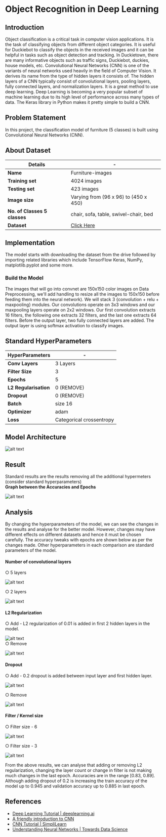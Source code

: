 # Object Recognition in Deep Learning
## Introduction

Object classification is a critical task in computer vision applications. It is the task of classifying objects from different object categories. It is useful for Duckiebot to classify the objects in the received images and it can be helpful in tasks such as object detection and tracking. In Duckietown, there are many informative objects such as traffic signs, Duckiebot, duckies, house models, etc. Convolutional Neural Networks (CNN) is one of the variants of neural networks used heavily in the field of Computer Vision. It derives its name from the type of hidden layers it consists of. The hidden layers of a CNN typically consist of convolutional layers, pooling layers, fully connected layers, and normalization layers. It is a great method to use deep learning. Deep Learning is becoming a very popular subset of machine learning due to its high level of performance across many types of data. The Keras library in Python makes it pretty simple to build a CNN.

## Problem Statement

In this project, the classification model of furniture (5 classes) is built using Convolutional Neural Networks (CNN).

## About Dataset

Details | - 
--- | --- 
**Name** | Furniture-images
**Training set** | 4024 images
**Testing set** | 423 images
**Image size** | Varying from (96 x 96) to (450 x 450)
**No. of Classes 5 classes** | chair, sofa, table, swivel-chair, bed
**Dataset** | [Click Here](https://drive.google.com/drive/folders/10Uqr_lQUgamXQs5Z43PKwwuCRx6hG52b?usp=sharing)


## Implementation

The model starts with downloading the dataset from the drive followed by importing related libraries which include TensorFlow Keras, NumPy, matplotlib.pyplot and some more.

### Build the Model
The images that will go into convnet are 150x150 color images on Data Preprocessing, we'll add handling to resize all the images to 150x150 before feeding them into the neural network). We will stack 3 {convolution + relu + maxpooling} modules. Our convolutions operate on 3x3 windows and our maxpooling layers operate on 2x2 windows. Our first convolution extracts 16 filters, the following one extracts 32 filters, and the last one extracts 64 filters. Before the output layer, two fully connected layers are added. The output layer is using softmax activation to classify images.

## Standard HyperParameters


HyperParameters | - 
--- | --- 
**Conv Layers** | 3 Layers
**Filter Size** | 3
**Epochs** | 5
**L2 Regularisation** | 0 (REMOVE)
**Dropout** | 0 (REMOVE)
**Batch** | size 16
**Optimizer** | adam
**Loss** | Categorical crossentropy


## Model Architecture

![alt text](https://raw.githubusercontent.com/pragati21p/Object-Recognition-in-Deep-Learning/master/model_plot.png "Model") 


## Result

Standard results are the results removing all the additional hypermeters (consider standard hyperparameters)  
**Graph between the Accuracies and Epochs**  

![alt text](https://raw.githubusercontent.com/pragati21p/Object-Recognition-in-Deep-Learning/master/images/standard_results.png "Analysis Graph")  

## Analysis

By changing the hyperparameters of the model, we can see the changes in the results and analyse for the better model. However, changes may have different effects on different datasets and hence it must be chosen carefully. The accuracy tweaks with epochs are shown below as per the changes made. Other hyperparameters in each comparison are standard parameters of the model.  
  
#### Number of convolutional layers  
  
○ 5 layers  
  
![alt text](https://raw.githubusercontent.com/pragati21p/Object-Recognition-in-Deep-Learning/master/images/convolutional_layer_more.png "Analysis Graph")  
  
○ 2 layers    
  
![alt text](https://raw.githubusercontent.com/pragati21p/Object-Recognition-in-Deep-Learning/master/images/convolutional_layer_less.png "Analysis Graph")  
  
#### L2 Regularization  
  
○ Add - L2 regularization of 0.01 is added in first 2 hidden layers in the model. 
  
![alt text](https://raw.githubusercontent.com/pragati21p/Object-Recognition-in-Deep-Learning/master/images/l2_add.png "Analysis Graph")   
○ Remove  
  
![alt text](https://raw.githubusercontent.com/pragati21p/Object-Recognition-in-Deep-Learning/master/images/standard_results.png "Analysis Graph")  


#### Dropout  
  
○ Add - 0.2 dropout is added between input layer and first hidden layer.  
  
![alt text](https://raw.githubusercontent.com/pragati21p/Object-Recognition-in-Deep-Learning/master/images/dropout_add.png "Analysis Graph")  
  
○ Remove  
  
![alt text](https://raw.githubusercontent.com/pragati21p/Object-Recognition-in-Deep-Learning/master/images/standard_results.png "Analysis Graph")  
  
#### Filter / Kernel size  
  
○ Filter size - 6  
  
![alt text](https://raw.githubusercontent.com/pragati21p/Object-Recognition-in-Deep-Learning/master/images/filter_6.png "Analysis Graph")  
  
○ Filter size - 3  
  
![alt text](https://raw.githubusercontent.com/pragati21p/Object-Recognition-in-Deep-Learning/master/images/standard_results.png "Analysis Graph")  
  
From the above results, we can analyse that adding or removing L2 regularization, changing the layer count or change in filter is not making much changes in the last epoch. Accuracies are in the range [0.83, 0.89]. Although adding dropout of 0.2 is increasing the train accuracy of the model up to 0.945 and validation accuracy up to 0.885 in last epoch.  
  
## References

* [Deep Learning Tutorial | deeplearning.ai](https://www.youtube.com/playlist?list=PLkDaE6sCZn6Gl29AoE31iwdVwSG-KnDzF)
* [A friendly introduction to CNN](https://www.youtube.com/watch?v=2-Ol7ZB0MmU)
* [CNN Tutorial | SimpliLearn](https://www.youtube.com/watch?v=Jy9-aGMB_TE)
* [Understanding Neural Networks | Towards Data Science](https://towardsdatascience.com/understanding-neural-networks-from-neuron-to-rnn-cnn-and-deep-learning-cd88e90e0a90)




